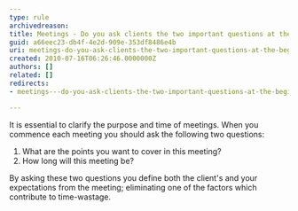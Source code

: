 ```yaml
---
type: rule
archivedreason: 
title: Meetings - Do you ask clients the two important questions at the beginning of each meeting?
guid: a66eec23-db4f-4e2d-909e-353df8486e4b
uri: meetings-do-you-ask-clients-the-two-important-questions-at-the-beginning-of-each-meeting
created: 2010-07-16T06:26:46.0000000Z
authors: []
related: []
redirects:
- meetings---do-you-ask-clients-the-two-important-questions-at-the-beginning-of-each-meeting

---
```


It is essential to clarify the purpose and time of meetings.
 When you commence each meeting you should ask the following two questions:  
<!--endintro-->

1. What are the points you want to cover in this meeting?
2. How long will this meeting be?


By asking these two questions you define both the client's and your expectations from the meeting; eliminating one of the factors which contribute to time-wastage.

